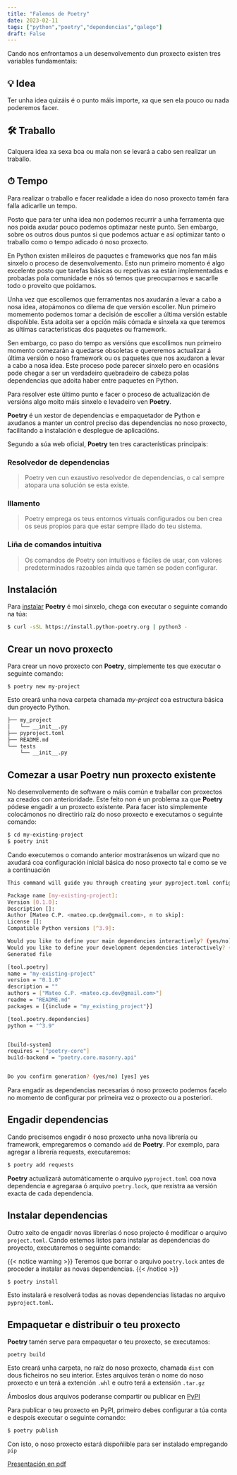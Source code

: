 ```yaml
---
title: "Falemos de Poetry"
date: 2023-02-11
tags: ["python","poetry","dependencias","galego"]
draft: False
---
```


Cando nos enfrontamos a un desenvolvemento dun proxecto existen tres variables fundamentais:

## 💡️ Idea

Ter unha idea quizáis é o punto máis importe, xa que sen ela pouco ou nada poderemos facer.

## 🛠 Traballo

Calquera idea xa sexa boa ou mala non se levará a cabo sen realizar un traballo.

## ⏱ Tempo

Para realizar o traballo e facer realidade a idea do noso proxecto tamén fara falla adicarlle un tempo.

Posto que para ter unha idea non podemos recurrir a unha ferramenta que nos poida axudar pouco podemos optimazar neste punto. Sen embargo, sobre os outros dous puntos si que podemos actuar e así optimizar tanto o traballo como o tempo adicado ó noso proxecto.

En Python existen milleiros de paquetes e frameworks que nos fan máis sinxelo o proceso de desenvolvemento. Esto nun primeiro momento é algo excelente posto que tarefas básicas ou repetivas xa están implementadas e probadas pola comunidade e nós só temos que preocuparnos e sacarlle todo o proveito que poidamos.

Unha vez que escollemos que ferramentas nos axudarán a levar a cabo a nosa idea, atopámonos co dilema de que versión escoller. Nun primeiro momemento podemos tomar a decisión de escoller a última versión estable dispoñible. Esta adoita ser a opción máis cómada e sinxela xa que teremos as últimas características dos paquetes ou framework.

Sen embargo, co paso do tempo as versións que escollimos nun primeiro momento comezarán a quedarse obsoletas e quereremos actualizar á última versión o noso framework ou os paquetes que nos axudaron a levar a cabo a nosa idea. Este proceso pode parecer sinxelo pero en ocasións pode chegar a ser un verdadeiro quebradeiro de cabeza polas dependencias que adoita haber entre paquetes en Python.

Para resolver este último punto e facer o proceso de actualización de versións algo moito máis sinxelo e levadeiro ven **Poetry**.

**Poetry** é un xestor de dependencias e empaquetador de Python e axudanos a manter un control preciso das dependencias no noso proxecto, facilitando a instalación e desplegue de aplicacións.

Segundo a súa web oficial, **Poetry** ten tres características principais:

### Resolvedor de dependencias
>Poetry ven cun exaustivo resolvedor de dependencias, o cal sempre atopara una solución se esta existe.

### Illamento
>Poetry emprega os teus entornos virtuais configurados ou ben crea os seus propios para que estar sempre illado do teu sistema.

### Liña de comandos intuitiva
>Os comandos de Poetry son intuitivos e fáciles de usar, con valores predeterminados razoables aínda que tamén se poden configurar.


## Instalación
Para [instalar](https://python-poetry.org/docs/#installation) **Poetry** é moi sinxelo, chega con executar o seguinte comando na túa:

```bash
$ curl -sSL https://install.python-poetry.org | python3 -
```

## Crear un novo proxecto
Para crear un novo proxecto con **Poetry**, simplemente tes que executar o seguinte comando:

```
$ poetry new my-project
```

Esto creará unha nova carpeta chamada *my-project* coa estructura básica dun proyecto Python.

```bash
├── my_project
│   └── __init__.py
├── pyproject.toml
├── README.md
└── tests
    └── __init__.py
```

## Comezar a usar **Poetry** nun proxecto existente
No desenvolvemento de software o máis común e traballar con proxectos xa creados con anterioridade. Este feito non é un problema xa que **Poetry** pódese engadir a un proxecto existente. Para facer isto simplemente colocámonos no directirio raíz do noso proxecto e executamos o seguinte comando:

```bash
$ cd my-existing-project
$ poetry init
```

Cando executemos o comando anterior mostrarásenos un wizard que no axudará coa configuración inicial básica do noso proxecto tal e como se ve a continuación

```bash
This command will guide you through creating your pyproject.toml config.

Package name [my-existing-project]:  
Version [0.1.0]:  
Description []:  
Author [Mateo C.P. <mateo.cp.dev@gmail.com>, n to skip]:  
License []:  
Compatible Python versions [^3.9]:  

Would you like to define your main dependencies interactively? (yes/no) [yes] no
Would you like to define your development dependencies interactively? (yes/no) [yes] no
Generated file

[tool.poetry]
name = "my-existing-project"
version = "0.1.0"
description = ""
authors = ["Mateo C.P. <mateo.cp.dev@gmail.com>"]
readme = "README.md"
packages = [{include = "my_existing_project"}]

[tool.poetry.dependencies]
python = "^3.9"


[build-system]
requires = ["poetry-core"]
build-backend = "poetry.core.masonry.api"


Do you confirm generation? (yes/no) [yes] yes
``` 

Para engadir as dependencias necesarias ó noso proxecto podemos facelo no momento de configurar por primeira vez o proxecto ou a posteriori.

## Engadir dependencias
Cando precisemos engadir ó noso proxecto unha nova librería ou framework, empregaremos o comando `add` de **Poetry**. Por exemplo, para agregar a librería requests, executaremos:

```bash
$ poetry add requests
```
**Poetry** actualizará automáticamente o arquivo `pyproject.toml` coa nova dependencia e agregaraa ó arquivo `poetry.lock`, que rexistra aa versión exacta de cada dependencia.

## Instalar dependencias
Outro xeito de engadir novas librerías ó noso projecto é modificar o arquivo `project.toml`. Cando estemos listos para instalar as dependencias do proyecto, executaremos o seguinte comando:

{{< notice warning >}}
Teremos que borrar o arquivo `poetry.lock` antes de proceder a instalar as novas dependencias.
{{< /notice >}}

```bash
$ poetry install
```
Esto instalará e resolverá todas as novas dependencias listadas no arquivo `pyproject.toml`.

## Empaquetar e distribuir o teu proxecto
**Poetry** tamén serve para empaquetar o teu proxecto, se executamos:

```
poetry build
```

Esto creará unha carpeta, no raíz do noso proxecto, chamada `dist` con dous ficheiros no seu interior. Estes arquivos terán o nome do noso proxecto e un terá a extención `.whl` e outro terá a extensión `.tar.gz`

Ámboslos dous arquivos poderanse compartir ou publicar en [PyPI](https://www.pypi.org)

Para publicar o teu proxecto en PyPI, primeiro debes configurar a túa conta e despois executar o seguinte comando:

```bash
$ poetry publish
```
Con isto, o noso proxecto estará dispoñiible para ser instalado empregando `pip`


[Presentación en pdf](/pdf/poetry/Poetry.pdf)